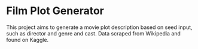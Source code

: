 # Film Plot Generator

This project aims to generate a movie plot description based on seed input, such as director and genre and cast. Data scraped from Wikipedia and found on Kaggle.